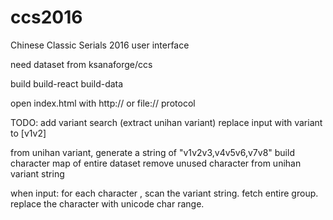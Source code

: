 # ccs2016
Chinese Classic Serials 2016 user interface

need dataset from ksanaforge/ccs

build
build-react
build-data

open index.html with http:// or file:// protocol


TODO: add variant search
(extract unihan variant)
replace input with variant to [v1v2]

from unihan variant, generate a string of "v1v2v3,v4v5v6,v7v8"
build character map of entire dataset
remove unused character from unihan variant string

when input: for each character , scan the variant string.
fetch entire group.
replace the character with unicode char range.

